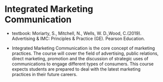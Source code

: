 # Integrated Marketing Communication

- textbook: Moriarty, S., Mitchell, N., Wells, W. D.,Wood, C.(2019). Advertising & IMC: Principles & Practice (GE). Pearson Education. 

- Integrated Marketing Communication is the core concept of marketing practices. The course will cover the field of advertising, public relations, direct marketing, promotion and the discussion of strategic uses of communications to engage different types of consumers. This course expects students are prepared to deal with the latest marketing practices in their future careers.
